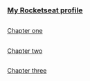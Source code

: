 ### <a href="https://app.rocketseat.com.br/me/math7b">My Rocketseat profile</a>

##

<a href="https://github.com/math7b/reactChapterOne">
  Chapter one
</a>

##

<a href="https://github.com/math7b/reactChapterTwo">
  Chapter two
</a>

##

<a href="https://github.com/math7b/reactChapterThree">
  Chapter three
</a>
